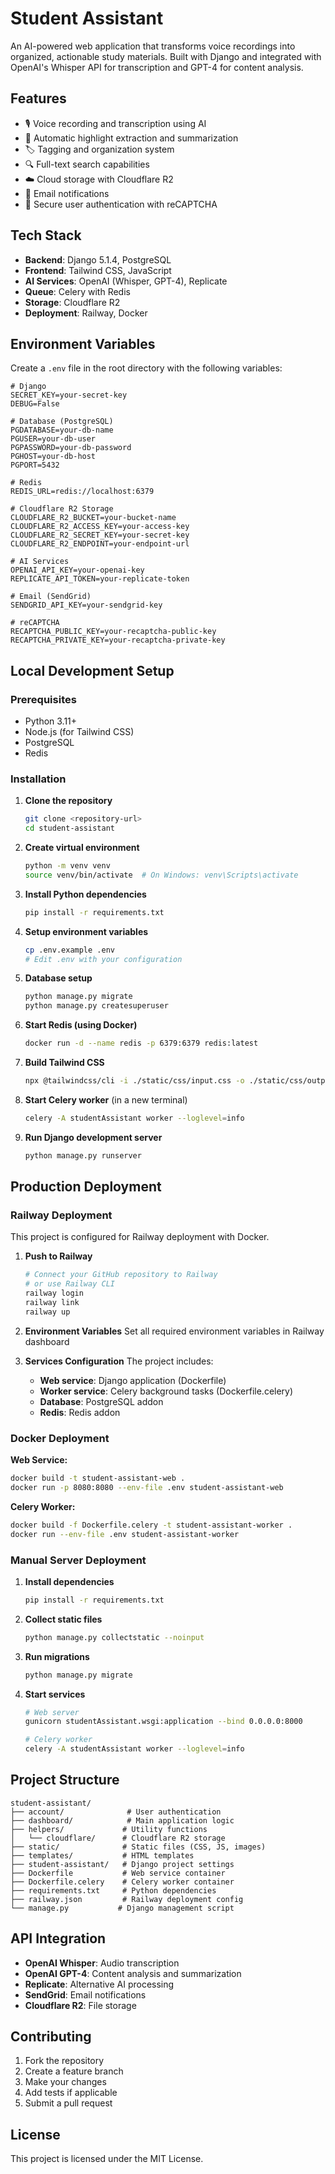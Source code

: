 # Student Assistant

An AI-powered web application that transforms voice recordings into organized, actionable study materials. Built with Django and integrated with OpenAI's Whisper API for transcription and GPT-4 for content analysis.

## Features

- 🎙️ Voice recording and transcription using AI
- 📝 Automatic highlight extraction and summarization
- 🏷️ Tagging and organization system
- 🔍 Full-text search capabilities
- ☁️ Cloud storage with Cloudflare R2
- 📧 Email notifications
- 🔐 Secure user authentication with reCAPTCHA

## Tech Stack

- **Backend**: Django 5.1.4, PostgreSQL
- **Frontend**: Tailwind CSS, JavaScript
- **AI Services**: OpenAI (Whisper, GPT-4), Replicate
- **Queue**: Celery with Redis
- **Storage**: Cloudflare R2
- **Deployment**: Railway, Docker

## Environment Variables

Create a `.env` file in the root directory with the following variables:

```env
# Django
SECRET_KEY=your-secret-key
DEBUG=False

# Database (PostgreSQL)
PGDATABASE=your-db-name
PGUSER=your-db-user
PGPASSWORD=your-db-password
PGHOST=your-db-host
PGPORT=5432

# Redis
REDIS_URL=redis://localhost:6379

# Cloudflare R2 Storage
CLOUDFLARE_R2_BUCKET=your-bucket-name
CLOUDFLARE_R2_ACCESS_KEY=your-access-key
CLOUDFLARE_R2_SECRET_KEY=your-secret-key
CLOUDFLARE_R2_ENDPOINT=your-endpoint-url

# AI Services
OPENAI_API_KEY=your-openai-key
REPLICATE_API_TOKEN=your-replicate-token

# Email (SendGrid)
SENDGRID_API_KEY=your-sendgrid-key

# reCAPTCHA
RECAPTCHA_PUBLIC_KEY=your-recaptcha-public-key
RECAPTCHA_PRIVATE_KEY=your-recaptcha-private-key
```

## Local Development Setup

### Prerequisites

- Python 3.11+
- Node.js (for Tailwind CSS)
- PostgreSQL
- Redis

### Installation

1. **Clone the repository**

   ```bash
   git clone <repository-url>
   cd student-assistant
   ```

2. **Create virtual environment**

   ```bash
   python -m venv venv
   source venv/bin/activate  # On Windows: venv\Scripts\activate
   ```

3. **Install Python dependencies**

   ```bash
   pip install -r requirements.txt
   ```

4. **Setup environment variables**

   ```bash
   cp .env.example .env
   # Edit .env with your configuration
   ```

5. **Database setup**

   ```bash
   python manage.py migrate
   python manage.py createsuperuser
   ```

6. **Start Redis (using Docker)**

   ```bash
   docker run -d --name redis -p 6379:6379 redis:latest
   ```

7. **Build Tailwind CSS**

   ```bash
   npx @tailwindcss/cli -i ./static/css/input.css -o ./static/css/output.css --watch
   ```

8. **Start Celery worker** (in a new terminal)

   ```bash
   celery -A studentAssistant worker --loglevel=info
   ```

9. **Run Django development server**
   ```bash
   python manage.py runserver
   ```

## Production Deployment

### Railway Deployment

This project is configured for Railway deployment with Docker.

1. **Push to Railway**

   ```bash
   # Connect your GitHub repository to Railway
   # or use Railway CLI
   railway login
   railway link
   railway up
   ```

2. **Environment Variables**
   Set all required environment variables in Railway dashboard

3. **Services Configuration**
   The project includes:
   - **Web service**: Django application (Dockerfile)
   - **Worker service**: Celery background tasks (Dockerfile.celery)
   - **Database**: PostgreSQL addon
   - **Redis**: Redis addon

### Docker Deployment

**Web Service:**

```bash
docker build -t student-assistant-web .
docker run -p 8080:8080 --env-file .env student-assistant-web
```

**Celery Worker:**

```bash
docker build -f Dockerfile.celery -t student-assistant-worker .
docker run --env-file .env student-assistant-worker
```

### Manual Server Deployment

1. **Install dependencies**

   ```bash
   pip install -r requirements.txt
   ```

2. **Collect static files**

   ```bash
   python manage.py collectstatic --noinput
   ```

3. **Run migrations**

   ```bash
   python manage.py migrate
   ```

4. **Start services**

   ```bash
   # Web server
   gunicorn studentAssistant.wsgi:application --bind 0.0.0.0:8000

   # Celery worker
   celery -A studentAssistant worker --loglevel=info
   ```

## Project Structure

```
student-assistant/
├── account/              # User authentication
├── dashboard/            # Main application logic
├── helpers/             # Utility functions
│   └── cloudflare/      # Cloudflare R2 storage
├── static/              # Static files (CSS, JS, images)
├── templates/           # HTML templates
├── student-assistant/   # Django project settings
├── Dockerfile           # Web service container
├── Dockerfile.celery    # Celery worker container
├── requirements.txt     # Python dependencies
├── railway.json         # Railway deployment config
└── manage.py           # Django management script
```

## API Integration

- **OpenAI Whisper**: Audio transcription
- **OpenAI GPT-4**: Content analysis and summarization
- **Replicate**: Alternative AI processing
- **SendGrid**: Email notifications
- **Cloudflare R2**: File storage

## Contributing

1. Fork the repository
2. Create a feature branch
3. Make your changes
4. Add tests if applicable
5. Submit a pull request

## License

This project is licensed under the MIT License.
